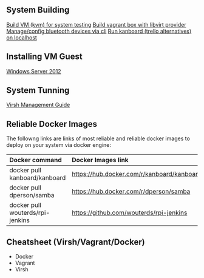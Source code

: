 ## System Building
[Build VM (kvm) for system testing](documentation/kvm-related/kvm-building-vm.md)
[Build vagrant box with libvirt provider](documentation/kvm-related/vagrant-libvirt-building.md)
[Manage/config bluetooth devices via cli](documentation/bluetooth/file-transfer.md)
[Run kanboard (trello alternatives) on localhost](documentation/docker/manage-kanboard-with-docker-service.md)

## Installing VM Guest
[Windows Server 2012](documentation/kvm-related/install-windows-2012-server.md)

## System Tunning
[Virsh Management Guide ](documentation/kvm-related/manage-kvm.md)

## Reliable Docker Images
The followng links are links of most reliable and reliable docker images to deploy on your system via docker engine:

| **Docker command**						 	 | **Docker Images link** 												 |
| :----------------------------		 | :----------------------------------------- |
| docker pull kanboard/kanboard		 | https://hub.docker.com/r/kanboard/kanboard | 
| docker pull dperson/samba				 | https://hub.docker.com/r/dperson/samba     |
| docker pull wouterds/rpi-jenkins | https://github.com/wouterds/rpi-jenkins    | 

## Cheatsheet (Virsh/Vagrant/Docker)

* Docker
* Vagrant
* Virsh 

